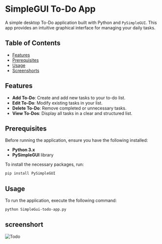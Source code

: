 # SimpleGUI To-Do App

A simple desktop To-Do application built with Python and `PySimpleGUI`. This app provides an intuitive graphical interface for managing your daily tasks.

## Table of Contents


- [Features](#features)
- [Prerequisites](#prerequisites)
- [Usage](#usage)
- [Screenshorts](#screenshort)

## Features

- **Add To-Do**: Create and add new tasks to your to-do list.
- **Edit To-Do**: Modify existing tasks in your list.
- **Delete To-Do**: Remove completed or unnecessary tasks.
- **View To-Dos**: Display all tasks in a clear and structured list.

## Prerequisites

Before running the application, ensure you have the following installed:

- **Python 3.x**
- **PySimpleGUI** library

To install the necessary packages, run:

```bash
pip install PySimpleGUI
```

## Usage
To run the application, execute the following command:
```bash
python SimpleGui-todo-app.py
```
## screenshort
![Todo](https://github.com/user-attachments/assets/f87e64f9-cdf9-4ae2-9006-af50bd9ac310)









